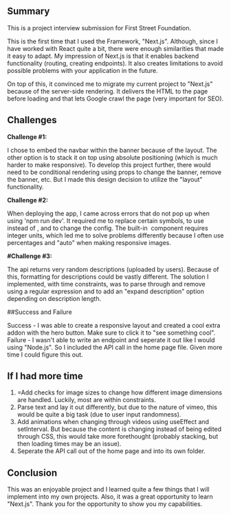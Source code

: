 ## Summary

This is a project interview submission for First Street Foundation. 

This is the first time that I used the Framework, "Next.js". Although, since I have worked with React quite a bit, there were enough similarities that made it easy to adapt. My impression of Next.js is that it enables backend functionality (routing, creating endpoints). It also creates limitations to avoid possible problems with your application in the future. 

On top of this, it convinced me to migrate my current project to "Next.js" because of the server-side rendering. It delivers the HTML to the page before loading and that lets Google crawl the page (very important for SEO).

## Challenges 

**Challenge #1:**

I chose to embed the navbar within the banner because of the layout. The other option is to stack it on top using absolute positioning (which is much harder to make responsive). To develop this project further, there would need to be conditional rendering using props to change the banner, remove the banner, etc. But I made this design decision to utilize the "layout" functionality. 

**Challenge #2:** 

When deploying the app, I came across errors that do not pop up when using 'npm run dev'. It required me to replace certain symbols, to use <Image> instead of <Img>, and to change the config. The built-in <Image> component requires integer units, which led me to solve problems differently because I often use percentages and "auto" when making responsive images.
  
**#Challenge #3:** 
  
The api returns very random descriptions (uploaded by users). Because of this, formatting for descriptions could be vastly different. The solution I implemented, with time constraints, was to parse through and remove <br /> using a regular expression and to add an "expand description" option depending on description length.
  
##Success and Failure
  
Success - I was able to create a responsive layout and created a cool extra addon with the hero button. Make sure to click it to "see something cool".
Failure - I wasn't able to write an endpoint and seperate it out like I would using "Node.js". So I included the API call in the home page file. Given more time I could figure this out.
  
## If I had more time 
  
1. =Add checks for image sizes to change how different image dimensions are handled. Luckily, most are within constraints.
2. Parse text and lay it out differently, but due to the nature of vimeo, this would be quite a big task (due to user input randomness).
3. Add animations when changing through videos using useEffect and setInterval. But because the content is changing instead of being edited through CSS, this would take more forethought (probably stacking, but then loading times may be an issue).
4. Seperate the API call out of the home page and into its own folder.
  
## Conclusion 
  
This was an enjoyable project and I learned quite a few things that I will implement into my own projects. Also, it was a great opportunity to learn "Next.js". Thank you for the opportunity to show you my capabilities.
